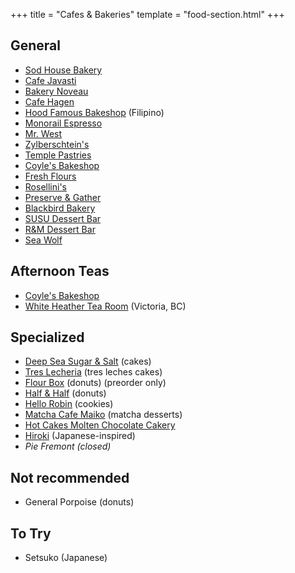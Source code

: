 +++
title = "Cafes & Bakeries"
template = "food-section.html"
+++

## General
- [Sod House Bakery](https://sodhousebakery.square.site/)
- [Cafe Javasti](https://javasti.com/)
- [Bakery Noveau](https://bakerynouveau.com/)
- [Cafe Hagen](https://www.cafehagen.com/)
- [Hood Famous Bakeshop](https://www.hoodfamousbakeshop.com/) (Filipino)
- [Monorail Espresso](https://monorailespresso.com/)
- [Mr. West](https://mrwestcafebar.com/)
- [Zylberschtein's](https://www.zylberschtein.com/)
- [Temple Pastries](https://www.templepastries.com/)
- [Coyle's Bakeshop](http://www.coylesbakeshop.com/)
- [Fresh Flours](http://www.freshfloursseattle.com/)
- [Rosellini's](https://rosellinis.com/)
- [Preserve & Gather](https://www.preserveandgather.com/)
- [Blackbird Bakery](https://blackbirdbakery.com/)
- [SUSU Dessert Bar](https://www.instagram.com/sususeattle)
- [R&M Dessert Bar](https://www.rmdessertbar.com/)
- [Sea Wolf](https://www.seawolfbakers.com/)

## Afternoon Teas
- [Coyle's Bakeshop](http://www.coylesbakeshop.com/)
- [White Heather Tea Room](https://www.whiteheather-tearoom.com/afternoon-tea) (Victoria, BC)

## Specialized
- [Deep Sea Sugar & Salt](https://deepseasugar.square.site/) (cakes)
- [Tres Lecheria](https://www.treslecheria.com/) (tres leches cakes)
- [Flour Box](http://www.theflourboxseattle.com/) (donuts) (preorder only)
- [Half & Half](https://www.halfandhalfdoughnuts.com/) (donuts)
- [Hello Robin](https://www.hellorobincookies.com/) (cookies)
- [Matcha Cafe Maiko](https://www.matchacafe-maiko.com/eng/) (matcha desserts)
- [Hot Cakes Molten Chocolate Cakery](https://getyourhotcakes.com/)
- [Hiroki](https://www.instagram.com/hirokidesserts) (Japanese-inspired)
- _Pie Fremont (closed)_

## Not recommended
- General Porpoise (donuts)

## To Try
- Setsuko (Japanese)